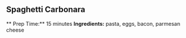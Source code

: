 ## Spaghetti Carbonara
** Prep Time:** 15 minutes
**Ingredients:** pasta, eggs, bacon, parmesan cheese

